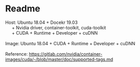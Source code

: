 # Readme
Host: Ubuntu 18.04 + Docekr 19.03</br>
&emsp;&ensp;+ Nvidia driver, container-toolkit, cuda-toolkit</br>
&emsp;&ensp;+ CUDA + Runtime + Developer + cuDNN</br>
</br>
Image: Ubuntu 18.04 + CUDA + Runtime + Developer + cuDNN</br>
</br>
Reference: https://gitlab.com/nvidia/container-images/cuda/-/blob/master/doc/supported-tags.md
